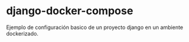 # django-docker-compose
Ejemplo de configuración basico de un proyecto django en un ambiente dockerizado. 
